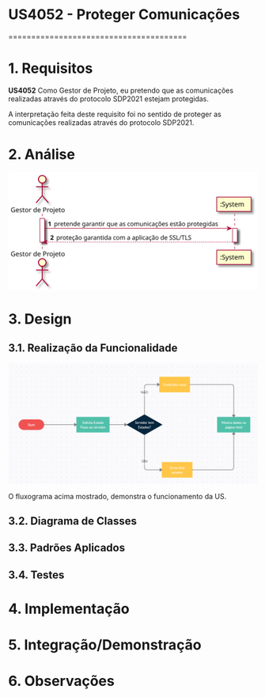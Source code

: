 # US4052 - Proteger Comunicações
=======================================


# 1. Requisitos

**US4052** Como Gestor de Projeto, eu pretendo que as comunicações realizadas através do protocolo SDP2021 estejam protegidas.

A interpretação feita deste requisito foi no sentido de proteger as comunicações realizadas através do protocolo SDP2021.

# 2. Análise

![SSD.svg](SSD.svg)

# 3. Design

## 3.1. Realização da Funcionalidade

![fluxograma.PNG](fluxograma.PNG)

O fluxograma acima mostrado, demonstra o funcionamento da US.

## 3.2. Diagrama de Classes

## 3.3. Padrões Aplicados

## 3.4. Testes 


# 4. Implementação


# 5. Integração/Demonstração


# 6. Observações






